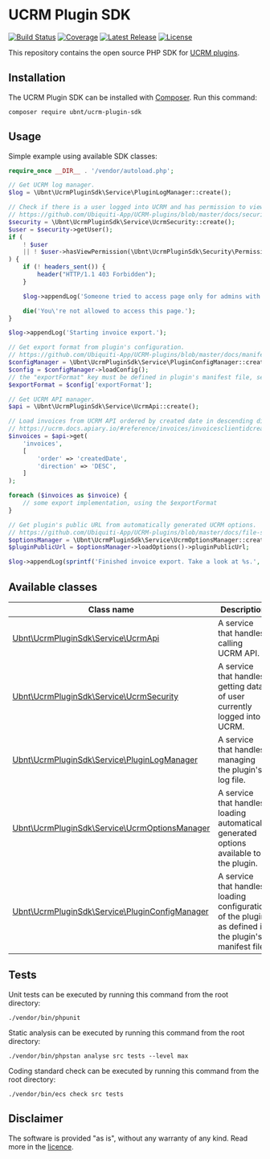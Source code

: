 # UCRM Plugin SDK
[![Build Status](https://img.shields.io/travis/com/Ubiquiti-App/UCRM-Plugin-SDK.svg)](https://travis-ci.com/Ubiquiti-App/UCRM-Plugin-SDK)
[![Coverage](https://img.shields.io/coveralls/github/Ubiquiti-App/UCRM-Plugin-SDK.svg)](https://coveralls.io/github/Ubiquiti-App/UCRM-Plugin-SDK)
[![Latest Release](https://img.shields.io/github/release/Ubiquiti-App/UCRM-Plugin-SDK.svg)](https://packagist.org/packages/ubnt/ucrm-plugin-sdk)
[![License](https://img.shields.io/github/license/Ubiquiti-App/UCRM-Plugin-SDK.svg)](https://packagist.org/packages/ubnt/ucrm-plugin-sdk)

This repository contains the open source PHP SDK for [UCRM plugins](https://github.com/Ubiquiti-App/UCRM-plugins).

## Installation
The UCRM Plugin SDK can be installed with [Composer](https://getcomposer.org/). Run this command:
```
composer require ubnt/ucrm-plugin-sdk
```

## Usage
Simple example using available SDK classes:
```php
require_once __DIR__ . '/vendor/autoload.php';

// Get UCRM log manager.
$log = \Ubnt\UcrmPluginSdk\Service\PluginLogManager::create();

// Check if there is a user logged into UCRM and has permission to view invoices.
// https://github.com/Ubiquiti-App/UCRM-plugins/blob/master/docs/security.md
$security = \Ubnt\UcrmPluginSdk\Service\UcrmSecurity::create();
$user = $security->getUser();
if (
    ! $user
    || ! $user->hasViewPermission(\Ubnt\UcrmPluginSdk\Security\PermissionNames::BILLING_INVOICES)
) {
    if (! headers_sent()) {
        header("HTTP/1.1 403 Forbidden");
    }

    $log->appendLog('Someone tried to access page only for admins with permission to view invoices.');

    die('You\'re not allowed to access this page.');
}

$log->appendLog('Starting invoice export.');

// Get export format from plugin's configuration.
// https://github.com/Ubiquiti-App/UCRM-plugins/blob/master/docs/manifest.md#configuration
$configManager = \Ubnt\UcrmPluginSdk\Service\PluginConfigManager::create();
$config = $configManager->loadConfig();
// the "exportFormat" key must be defined in plugin's manifest file, see the link above
$exportFormat = $config['exportFormat'];

// Get UCRM API manager.
$api = \Ubnt\UcrmPluginSdk\Service\UcrmApi::create();

// Load invoices from UCRM API ordered by created date in descending direction.
// https://ucrm.docs.apiary.io/#reference/invoices/invoicesclientidcreateddatefromcreateddateto/get
$invoices = $api->get(
    'invoices',
    [
        'order' => 'createdDate',
        'direction' => 'DESC',
    ]
);

foreach ($invoices as $invoice) {
    // some export implementation, using the $exportFormat
}

// Get plugin's public URL from automatically generated UCRM options.
// https://github.com/Ubiquiti-App/UCRM-plugins/blob/master/docs/file-structure.md#ucrmjson
$optionsManager = \Ubnt\UcrmPluginSdk\Service\UcrmOptionsManager::create();
$pluginPublicUrl = $optionsManager->loadOptions()->pluginPublicUrl;

$log->appendLog(sprintf('Finished invoice export. Take a look at %s.', $pluginPublicUrl));
```

## Available classes

Class name | Description
---------- | -----------
[Ubnt\UcrmPluginSdk\Service\UcrmApi](src/UcrmPluginSdk/Service/UcrmApi.php) | A service that handles calling UCRM API. 
[Ubnt\UcrmPluginSdk\Service\UcrmSecurity](src/UcrmPluginSdk/Service/UcrmSecurity.php) | A service that handles getting data of user currently logged into UCRM.
[Ubnt\UcrmPluginSdk\Service\PluginLogManager](src/UcrmPluginSdk/Service/PluginLogManager.php) | A service that handles managing the plugin's log file.
[Ubnt\UcrmPluginSdk\Service\UcrmOptionsManager](src/UcrmPluginSdk/Service/UcrmOptionsManager.php) | A service that handles loading automatically generated options available to the plugin.
[Ubnt\UcrmPluginSdk\Service\PluginConfigManager](src/UcrmPluginSdk/Service/PluginConfigManager.php) | A service that handles loading configuration of the plugin as defined in the plugin's manifest file.

## Tests 
Unit tests can be executed by running this command from the root directory:
```
./vendor/bin/phpunit
```

Static analysis can be executed by running this command from the root directory:
```
./vendor/bin/phpstan analyse src tests --level max
```

Coding standard check can be executed by running this command from the root directory:
```
./vendor/bin/ecs check src tests
```

## Disclaimer 
The software is provided "as is", without any warranty of any kind. Read more in the [licence](https://github.com/Ubiquiti-App/UCRM-Plugin-SDK/blob/master/LICENSE.md).

